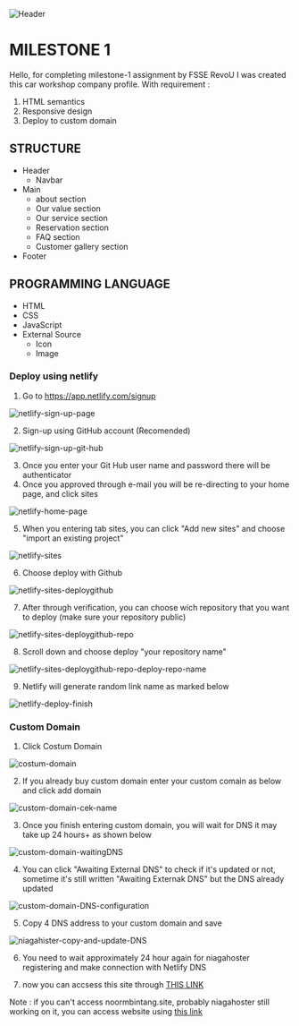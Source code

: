 ![Header](/assets/1.PNG)


# MILESTONE 1 

Hello, for completing milestone-1 assignment by FSSE RevoU I was created this car workshop company profile. With requirement :

1. HTML semantics
2. Responsive design
3. Deploy to custom domain

## STRUCTURE

- Header
    - Navbar
- Main
    - about section
    - Our value section
    - Our service section
    - Reservation section
    - FAQ section
    - Customer gallery section
- Footer

## PROGRAMMING LANGUAGE
- HTML
- CSS
- JavaScript
- External Source
    - Icon
    - Image

### Deploy using netlify

1. Go to https://app.netlify.com/signup

![netlify-sign-up-page](/assets/netlify-sign-up.png)

2. Sign-up using GitHub account (Recomended)

![netlify-sign-up-git-hub](/assets/netlify-sign-up-github.png)

3. Once you enter your Git Hub user name and password there will be authenticator
4. Once you approved through e-mail you will be re-directing to your home page, and click sites

![netlify-home-page](/assets/netlify-home-page.png)

5. When you entering tab sites, you can click "Add new sites" and choose "import an existing project"

![netlify-sites](/assets/netlify-sites2.png)

6. Choose deploy with Github

![netlify-sites-deploygithub](/assets/netlify-sites-deploygithub.png)

7. After through verification, you can choose wich repository that you want to deploy (make sure your repository public)

![netlify-sites-deploygithub-repo](/assets/netlify-sites-deploygithub-repo.png)

8. Scroll down and choose deploy "your repository name"

![netlify-sites-deploygithub-repo-deploy-repo-name](/assets/netlify-sites-deploygithub-repo-deploy-repo-name.png)

9. Netlify will generate random link name as marked below

![netlify-deploy-finish](/assets/netlify-deployed.png)

### Custom Domain

1. Click Costum Domain

![costum-domain](/assets/netlify-custom-domain.png)

2. If you already buy custom domain enter your custom comain as below and click add domain

![custom-domain-cek-name](/assets/netlify-custom-domain-chekname.png)

3. Once you finish entering custom domain, you will wait for DNS it may take up 24 hours+ as shown below

![custom-domain-waitingDNS](/assets/netlify-custom-domain-waitingDNS.png)

4. You can click "Awaiting External DNS" to check if it's updated or not, sometime it's still written "Awaiting Externak DNS" but the DNS already updated

![custom-domain-DNS-configuration](/assets/netlify-custom-domain-DNS-configuration.png)

5. Copy 4 DNS address to your custom domain and save

![niagahister-copy-and-update-DNS](/assets/niagahoster-update-DNS2.png)

6. You need to wait approximately 24 hour again for niagahoster registering and make connection with Netlify DNS

7. now you can accsess this site through [THIS LINK](https://noormbintang.site/)


Note : if you can't access noormbintang.site, probably niagahoster still working on it, you can access website using [this link](https://starlights.netlify.app/)




